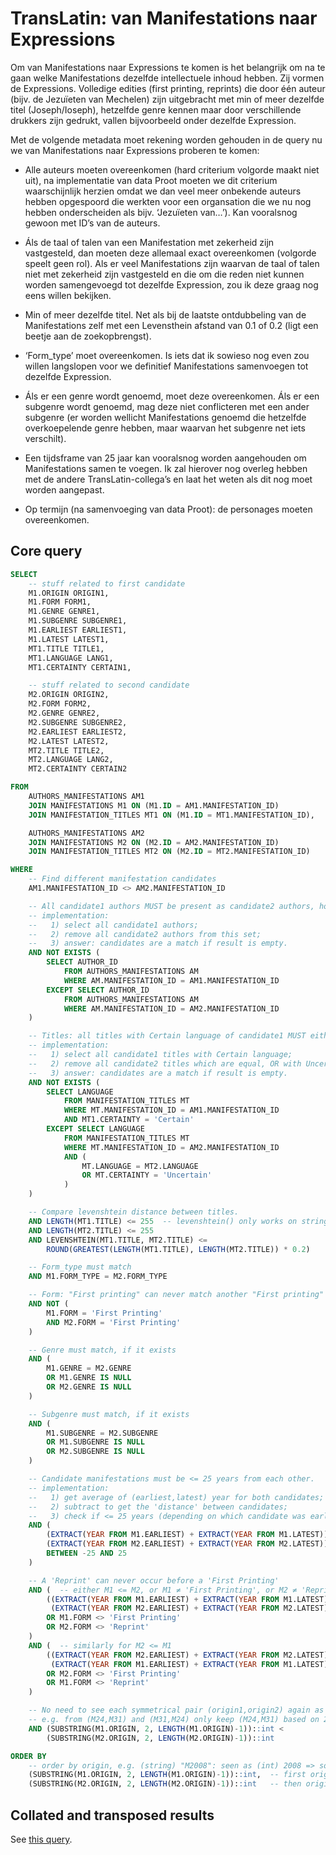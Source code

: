 # TransLatin: van Manifestations naar Expressions

Om van Manifestations naar Expressions te komen is het belangrijk om na te gaan
welke Manifestations dezelfde intellectuele inhoud hebben. Zij vormen de
Expressions. Volledige edities (first printing, reprints) die door één auteur
(bijv. de Jezuïeten van Mechelen) zijn uitgebracht met min of meer dezelfde
titel (Joseph/Ioseph), hetzelfde genre kennen maar door verschillende drukkers
zijn gedrukt, vallen bijvoorbeeld onder dezelfde Expression.

Met de volgende metadata moet rekening worden gehouden in de query nu we van
Manifestations naar Expressions proberen te komen:

- Alle auteurs moeten overeenkomen (hard criterium volgorde maakt niet uit),
na implementatie van data Proot moeten we dit criterium waarschijnlijk herzien
omdat we dan veel meer onbekende auteurs hebben opgespoord die werkten voor een
organsation die we nu nog hebben onderscheiden als bijv. ‘Jezuïeten van…’). Kan
vooralsnog gewoon met ID’s van de auteurs.

- Áls de taal of talen van een Manifestation met zekerheid zijn vastgesteld,
dan moeten deze allemaal exact overeenkomen (volgorde speelt geen rol). Als er
veel Manifestations zijn waarvan de taal of talen niet met zekerheid zijn
vastgesteld en die om die reden niet kunnen worden samengevoegd tot dezelfde
Expression, zou ik deze graag nog eens willen bekijken.

- Min of meer dezelfde titel. Net als bij de laatste ontdubbeling van de
Manifestations zelf met een Levensthein afstand van 0.1 of 0.2 (ligt een beetje
aan de zoekopbrengst).

- ‘Form_type’ moet overeenkomen. Is iets dat ik sowieso nog even zou willen
langslopen voor we definitief Manifestations samenvoegen tot dezelfde Expression.

- Áls er een genre wordt genoemd, moet deze overeenkomen. Áls er een
subgenre wordt genoemd, mag deze niet conflicteren met een ander subgenre (er
worden wellicht Manifestations genoemd die hetzelfde overkoepelende genre
hebben, maar waarvan het subgenre net iets verschilt).

- Een tijdsframe van 25 jaar kan vooralsnog worden aangehouden om
Manifestations samen te voegen. Ik zal hierover nog overleg hebben met de
andere TransLatin-collega’s en laat het weten als dit nog moet worden
aangepast.

- Op termijn (na samenvoeging van data Proot): de personages moeten
overeenkomen.

## Core query

```sql
SELECT
    -- stuff related to first candidate
    M1.ORIGIN ORIGIN1,
    M1.FORM FORM1,
    M1.GENRE GENRE1,
    M1.SUBGENRE SUBGENRE1,
    M1.EARLIEST EARLIEST1,
    M1.LATEST LATEST1,
    MT1.TITLE TITLE1,
    MT1.LANGUAGE LANG1,
    MT1.CERTAINTY CERTAIN1,

    -- stuff related to second candidate
    M2.ORIGIN ORIGIN2,
    M2.FORM FORM2,
    M2.GENRE GENRE2,
    M2.SUBGENRE SUBGENRE2,
    M2.EARLIEST EARLIEST2,
    M2.LATEST LATEST2,
    MT2.TITLE TITLE2,
    MT2.LANGUAGE LANG2,
    MT2.CERTAINTY CERTAIN2

FROM
    AUTHORS_MANIFESTATIONS AM1
    JOIN MANIFESTATIONS M1 ON (M1.ID = AM1.MANIFESTATION_ID)
    JOIN MANIFESTATION_TITLES MT1 ON (M1.ID = MT1.MANIFESTATION_ID),

    AUTHORS_MANIFESTATIONS AM2
    JOIN MANIFESTATIONS M2 ON (M2.ID = AM2.MANIFESTATION_ID)
    JOIN MANIFESTATION_TITLES MT2 ON (M2.ID = MT2.MANIFESTATION_ID)

WHERE
    -- Find different manifestation candidates
    AM1.MANIFESTATION_ID <> AM2.MANIFESTATION_ID

    -- All candidate1 authors MUST be present as candidate2 authors, however candidate2 MAY have more authors.
    -- implementation:
    --   1) select all candidate1 authors;
    --   2) remove all candidate2 authors from this set;
    --   3) answer: candidates are a match if result is empty.
    AND NOT EXISTS (
        SELECT AUTHOR_ID
            FROM AUTHORS_MANIFESTATIONS AM
            WHERE AM.MANIFESTATION_ID = AM1.MANIFESTATION_ID
        EXCEPT SELECT AUTHOR_ID
            FROM AUTHORS_MANIFESTATIONS AM
            WHERE AM.MANIFESTATION_ID = AM2.MANIFESTATION_ID
    )

    -- Titles: all titles with Certain language of candidate1 MUST either exist for candidate2, or be Uncertain.
    -- implementation:
    --   1) select all candidate1 titles with Certain language;
    --   2) remove all candidate2 titles which are equal, OR with Uncertain language;
    --   3) answer: candidates are a match if result is empty.
    AND NOT EXISTS (
        SELECT LANGUAGE
            FROM MANIFESTATION_TITLES MT
            WHERE MT.MANIFESTATION_ID = AM1.MANIFESTATION_ID
            AND MT1.CERTAINTY = 'Certain'
        EXCEPT SELECT LANGUAGE
            FROM MANIFESTATION_TITLES MT
            WHERE MT.MANIFESTATION_ID = AM2.MANIFESTATION_ID
            AND (
                MT.LANGUAGE = MT2.LANGUAGE
                OR MT.CERTAINTY = 'Uncertain'
            )
    )

    -- Compare levenshtein distance between titles.
    AND LENGTH(MT1.TITLE) <= 255  -- levenshtein() only works on string length <= 255
    AND LENGTH(MT2.TITLE) <= 255
    AND LEVENSHTEIN(MT1.TITLE, MT2.TITLE) <=
        ROUND(GREATEST(LENGTH(MT1.TITLE), LENGTH(MT2.TITLE)) * 0.2)

    -- Form_type must match
    AND M1.FORM_TYPE = M2.FORM_TYPE

    -- Form: "First printing" can never match another "First printing"
    AND NOT (
        M1.FORM = 'First Printing'
        AND M2.FORM = 'First Printing'
    )

    -- Genre must match, if it exists
    AND (
        M1.GENRE = M2.GENRE
        OR M1.GENRE IS NULL
        OR M2.GENRE IS NULL
    )

    -- Subgenre must match, if it exists
    AND (
        M1.SUBGENRE = M2.SUBGENRE
        OR M1.SUBGENRE IS NULL
        OR M2.SUBGENRE IS NULL
    )

    -- Candidate manifestations must be <= 25 years from each other.
    -- implementation:
    --   1) get average of (earliest,latest) year for both candidates;
    --   2) subtract to get the 'distance' between candidates;
    --   3) check if <= 25 years (depending on which candidate was earliest).
    AND (
        (EXTRACT(YEAR FROM M1.EARLIEST) + EXTRACT(YEAR FROM M1.LATEST)) / 2 -
        (EXTRACT(YEAR FROM M2.EARLIEST) + EXTRACT(YEAR FROM M2.LATEST)) / 2
        BETWEEN -25 AND 25
    )

    -- A 'Reprint' can never occur before a 'First Printing'
    AND (  -- either M1 <= M2, or M1 ≠ 'First Printing', or M2 ≠ 'Reprint'
        ((EXTRACT(YEAR FROM M1.EARLIEST) + EXTRACT(YEAR FROM M1.LATEST)) / 2 <=
         (EXTRACT(YEAR FROM M2.EARLIEST) + EXTRACT(YEAR FROM M2.LATEST)) / 2)
        OR M1.FORM <> 'First Printing'
        OR M2.FORM <> 'Reprint'
    )
    AND (  -- similarly for M2 <= M1
        ((EXTRACT(YEAR FROM M2.EARLIEST) + EXTRACT(YEAR FROM M2.LATEST)) / 2 <=
         (EXTRACT(YEAR FROM M1.EARLIEST) + EXTRACT(YEAR FROM M1.LATEST)) / 2)
        OR M2.FORM <> 'First Printing'
        OR M1.FORM <> 'Reprint'
    )

    -- No need to see each symmetrical pair (origin1,origin2) again as (origin2,origin1)
    -- e.g. from (M24,M31) and (M31,M24) only keep (M24,M31) based on 24 < 31
    AND (SUBSTRING(M1.ORIGIN, 2, LENGTH(M1.ORIGIN)-1))::int <
        (SUBSTRING(M2.ORIGIN, 2, LENGTH(M2.ORIGIN)-1))::int

ORDER BY
    -- order by origin, e.g. (string) "M2008": seen as (int) 2008 => so "M2008", "M700", "M37" is ordered: M37, M700, M2008
    (SUBSTRING(M1.ORIGIN, 2, LENGTH(M1.ORIGIN)-1))::int,  -- first origin1
    (SUBSTRING(M2.ORIGIN, 2, LENGTH(M2.ORIGIN)-1))::int   -- then origin2
```

## Collated and transposed results
See [this query](https://github.com/knaw-huc/translatin-wemi/blob/main/postgres/queries/derive-expressions-collate-pivot.md).

